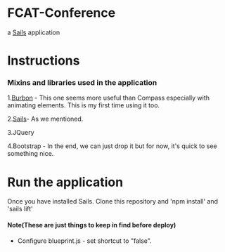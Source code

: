 # FCAT-Conference

a [Sails](http://sailsjs.org) application

# Instructions

### Mixins and libraries used in the application

1.[Burbon](http://bourbon.io/) - This one seems more useful than Compass especially with animating elements. This is my first time using it too.

2.[Sails](http://sailsjs.org/#/)- As we mentioned.  

3.JQuery

4.Bootstrap - In the end, we can just drop it but for now, it's quick to see something nice.

# Run the application
Once you have installed Sails. Clone this repository and 'npm install' and 'sails lift'

#### Note(These are just things to keep in find before deploy)
* Configure blueprint.js - set shortcut to "false".

